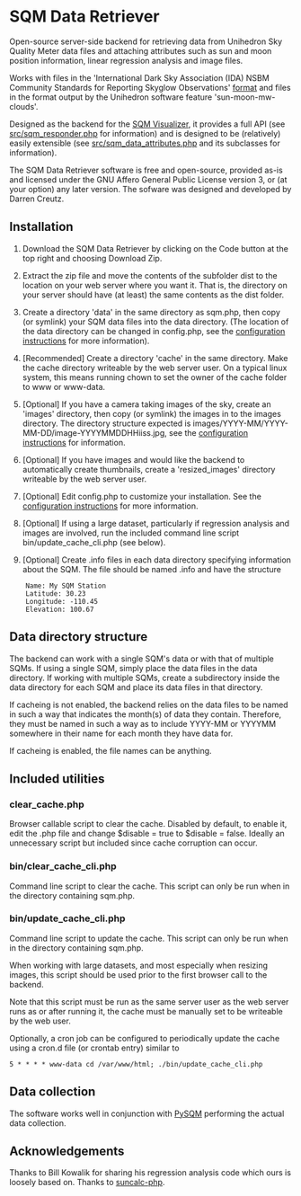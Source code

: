 # SQM Data Retriever

Open-source server-side backend for retrieving data from Unihedron Sky Quality Meter data files and attaching attributes such as sun and moon position information, linear regression analysis and image files.

Works with files in the 'International Dark Sky Association (IDA) NSBM Community Standards for Reporting Skyglow Observations' [format](https://darksky.org/app/uploads/bsk-pdf-manager/47_SKYGLOW_DEFINITIONS.PDF) and files in the format output by the Unihedron software feature 'sun-moon-mw-clouds'.

Designed as the backend for the [SQM Visualizer](https://github.com/dcreutz/SQM-Visualizer), it provides a full API (see [src/sqm_responder.php](src/sqm_responder.php) for information) and is designed to be (relatively) easily extensible (see [src/sqm_data_attributes.php](src/sqm_data_attributes.php) and its subclasses for information).

The SQM Data Retriever software is free and open-source, provided as-is and licensed under the GNU Affero General Public License version 3, or (at your option) any later version.  The sofware was designed and developed by Darren Creutz.

## Installation

1. Download the SQM Data Retriever by clicking on the Code button at the top right and choosing Download Zip.

2. Extract the zip file and move the contents of the subfolder dist to the location on your web server where you want it.  That is, the directory on your server should have (at least) the same contents as the dist folder.

3. Create a directory 'data' in the same directory as sqm.php, then copy (or symlink) your SQM data files into the data directory.  (The location of the data directory can be changed in config.php, see the [configuration instructions](config.MD) for more information).

4. [Recommended] Create a directory 'cache' in the same directory.  Make the cache directory writeable by the web server user.  On a typical linux system, this means running chown to set the owner of the cache folder to www or www-data.

5. [Optional] If you have a camera taking images of the sky, create an 'images' directory, then copy (or symlink) the images in to the images directory.  The directory structure expected is images/YYYY-MM/YYYY-MM-DD/image-YYYYMMDDHHiiss.jpg, see the [configuration instructions](config.MD) for information.

6. [Optional] If you have images and would like the backend to automatically create thumbnails, create a 'resized_images' directory writeable by the web server user.

7. [Optional] Edit config.php to customize your installation.  See the [configuration instructions](config.MD) for more information.

8. [Optional] If using a large dataset, particularly if regression analysis and images are involved, run the included command line script bin/update_cache_cli.php (see below).

9. [Optional] Create .info files in each data directory specifying information about the SQM.  The file should be named .info and have the structure
```
	Name: My SQM Station
	Latitude: 30.23
	Longitude: -110.45
	Elevation: 100.67
```

## Data directory structure

The backend can work with a single SQM's data or with that of multiple SQMs.  If using a single SQM, simply place the data files in the data directory.  If working with multiple SQMs, create a subdirectory inside the data directory for each SQM and place its data files in that directory.

If cacheing is not enabled, the backend relies on the data files to be named in such a way that indicates the month(s) of data they contain.  Therefore, they must be named in such a way as to include YYYY-MM or YYYYMM somewhere in their name for each month they have data for.

If cacheing is enabled, the file names can be anything.

## Included utilities

### clear_cache.php

Browser callable script to clear the cache.  Disabled by default, to enable it, edit the .php file and change $disable = true to $disable = false.  Ideally an unnecessary script but included since cache corruption can occur.

### bin/clear_cache_cli.php

Command line script to clear the cache.  This script can only be run when in the directory containing sqm.php.

### bin/update_cache_cli.php

Command line script to update the cache.  This script can only be run when in the directory containing sqm.php.

When working with large datasets, and most especially when resizing images, this script should be used prior to the first browser call to the backend.

Note that this script must be run as the same server user as the web server runs as or after running it, the cache must be manually set to be writeable by the web user.

Optionally, a cron job can be configured to periodically update the cache using a cron.d file (or crontab entry) similar to

```5 * * * * www-data cd /var/www/html; ./bin/update_cache_cli.php```

## Data collection

The software works well in conjunction with [PySQM](https://github.com/mireianievas/PySQM) performing the actual data collection.

## Acknowledgements

Thanks to Bill Kowalik for sharing his regression analysis code which ours is loosely based on.
Thanks to [suncalc-php](https://github.com/gregseth/suncalc-php).